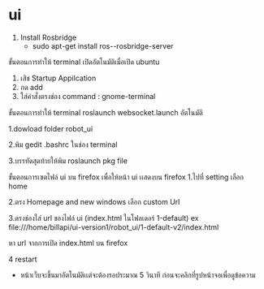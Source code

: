 # ui

1. Install Rosbridge
   - sudo apt-get install ros-<rosdistro>-rosbridge-server

ขั้นตอนการทำให้ terminal เปิดอัตโนมัติเมื่อเปิด ubuntu  
  1. เสิช Startup Appilcation
  2. กด add
  3. ใส่คำสั่งตรงช่อง command : gnome-terminal

ขั้นตอนการทำให้ terminal roslaunch websocket.launch อัตโนมัติ
  
  1.dowload folder robot_ui
  
  2.พิม gedit .bashrc ในช่อง terminal
  
  3.บรรทัดสุดท้ายให้พิม roslaunch pkg file
  
ขั้นตอนการเซตไฟล์ ui บน firefox เพื่อให้หน้า ui เเสดงบน firefox
  1.ไปที่ setting เลือก home
  
  2.ตรง Homepage and new windows เลือก custom Url
  
  3.ตรงช่องใส่ url ของไฟล์ ui (index.html ในโฟลเดอร์ 1-default) ex file:///home/billapi/ui-version1/robot_ui/1-default-v2/index.html 
  
  หา url จากการเปิด index.html บน firefox
 
  4 restart 
  
  - หน้าเว็บจะขึ้นมาอัตโนมัติเเต่จะต้องรอประมาณ 5 วินาที ก่อนจะคลิกที่รูปหน้าจอเพื่อดูข้อความ
